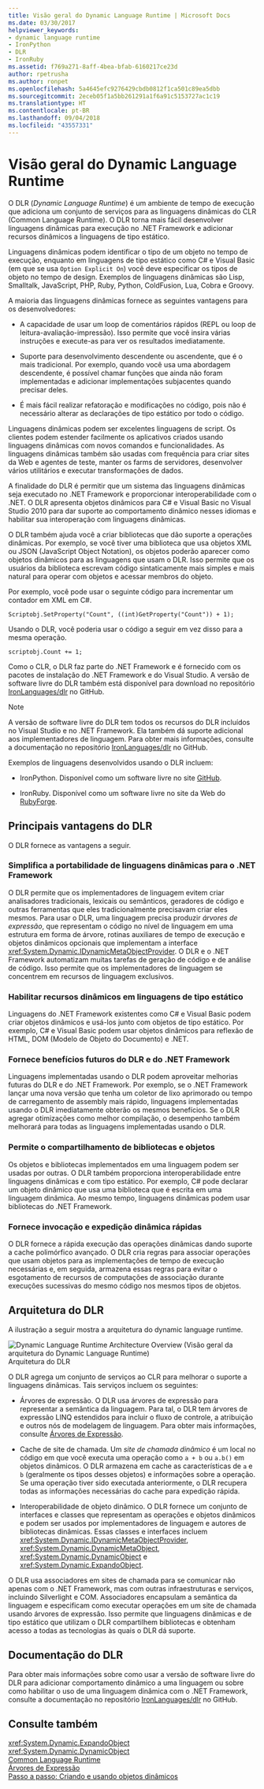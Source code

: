 ```yaml
---
title: Visão geral do Dynamic Language Runtime | Microsoft Docs
ms.date: 03/30/2017
helpviewer_keywords:
- dynamic language runtime
- IronPython
- DLR
- IronRuby
ms.assetid: f769a271-8aff-4bea-bfab-6160217ce23d
author: rpetrusha
ms.author: ronpet
ms.openlocfilehash: 5a4645efc9276429cbdb0812f1ca501c89ea5dbb
ms.sourcegitcommit: 2eceb05f1a5bb261291a1f6a91c5153727ac1c19
ms.translationtype: HT
ms.contentlocale: pt-BR
ms.lasthandoff: 09/04/2018
ms.locfileid: "43557331"
---
```

# <a name="dynamic-language-runtime-overview"></a>Visão geral do Dynamic Language Runtime
O DLR (*Dynamic Language Runtime*) é um ambiente de tempo de execução que adiciona um conjunto de serviços para as linguagens dinâmicas do CLR (Common Language Runtime). O DLR torna mais fácil desenvolver linguagens dinâmicas para execução no .NET Framework e adicionar recursos dinâmicos a linguagens de tipo estático.  
  
 Linguagens dinâmicas podem identificar o tipo de um objeto no tempo de execução, enquanto em linguagens de tipo estático como C# e Visual Basic (em que se usa `Option Explicit On`) você deve especificar os tipos de objeto no tempo de design. Exemplos de linguagens dinâmicas são Lisp, Smalltalk, JavaScript, PHP, Ruby, Python, ColdFusion, Lua, Cobra e Groovy.  
  
 A maioria das linguagens dinâmicas fornece as seguintes vantagens para os desenvolvedores:  
  
-   A capacidade de usar um loop de comentários rápidos (REPL ou loop de leitura-avaliação-impressão). Isso permite que você insira várias instruções e execute-as para ver os resultados imediatamente.  
  
-   Suporte para desenvolvimento descendente ou ascendente, que é o mais tradicional. Por exemplo, quando você usa uma abordagem descendente, é possível chamar funções que ainda não foram implementadas e adicionar implementações subjacentes quando precisar deles.  
  
-   É mais fácil realizar refatoração e modificações no código, pois não é necessário alterar as declarações de tipo estático por todo o código.  
  
 Linguagens dinâmicas podem ser excelentes linguagens de script. Os clientes podem estender facilmente os aplicativos criados usando linguagens dinâmicas com novos comandos e funcionalidades. As linguagens dinâmicas também são usadas com frequência para criar sites da Web e agentes de teste, manter os farms de servidores, desenvolver vários utilitários e executar transformações de dados.  
  
 A finalidade do DLR é permitir que um sistema das linguagens dinâmicas seja executado no .NET Framework e proporcionar interoperabilidade com o .NET. O DLR apresenta objetos dinâmicos para C# e Visual Basic no Visual Studio 2010 para dar suporte ao comportamento dinâmico nesses idiomas e habilitar sua interoperação com linguagens dinâmicas.  
  
 O DLR também ajuda você a criar bibliotecas que dão suporte a operações dinâmicas. Por exemplo, se você tiver uma biblioteca que usa objetos XML ou JSON (JavaScript Object Notation), os objetos poderão aparecer como objetos dinâmicos para as linguagens que usam o DLR. Isso permite que os usuários da biblioteca escrevam código sintaticamente mais simples e mais natural para operar com objetos e acessar membros do objeto.  
  
 Por exemplo, você pode usar o seguinte código para incrementar um contador em XML em C#.  
  
 `Scriptobj.SetProperty("Count", ((int)GetProperty("Count")) + 1);`  
  
 Usando o DLR, você poderia usar o código a seguir em vez disso para a mesma operação.  
  
 `scriptobj.Count += 1;`  
  
 Como o CLR, o DLR faz parte do .NET Framework e é fornecido com os pacotes de instalação do .NET Framework e do Visual Studio. A versão de software livre do DLR também está disponível para download no repositório [IronLanguages/dlr](https://github.com/IronLanguages/dlr) no GitHub.  
  
> [!NOTE]
>  A versão de software livre do DLR tem todos os recursos do DLR incluídos no Visual Studio e no .NET Framework. Ela também dá suporte adicional aos implementadores de linguagem. Para obter mais informações, consulte a documentação no repositório [IronLanguages/dlr](https://github.com/IronLanguages/dlr) no GitHub. 
  
 Exemplos de linguagens desenvolvidos usando o DLR incluem:  
  
-   IronPython. Disponível como um software livre no site [GitHub](https://github.com/IronLanguages/ironpython2).  
  
-   IronRuby. Disponível como um software livre no site da Web do [RubyForge](https://go.microsoft.com/fwlink/?LinkId=141044).  
  
## <a name="primary-dlr-advantages"></a>Principais vantagens do DLR  
 O DLR fornece as vantagens a seguir.  
  
### <a name="simplifies-porting-dynamic-languages-to-the-net-framework"></a>Simplifica a portabilidade de linguagens dinâmicas para o .NET Framework  
 O DLR permite que os implementadores de linguagem evitem criar analisadores tradicionais, lexicais ou semânticos, geradores de código e outras ferramentas que eles tradicionalmente precisavam criar eles mesmos. Para usar o DLR, uma linguagem precisa produzir *árvores de expressão*, que representam o código no nível de linguagem em uma estrutura em forma de árvore, rotinas auxiliares de tempo de execução e objetos dinâmicos opcionais que implementam a interface <xref:System.Dynamic.IDynamicMetaObjectProvider>. O DLR e o .NET Framework automatizam muitas tarefas de geração de código e de análise de código. Isso permite que os implementadores de linguagem se concentrem em recursos de linguagem exclusivos.  
  
### <a name="enables-dynamic-features-in-statically-typed-languages"></a>Habilitar recursos dinâmicos em linguagens de tipo estático  
 Linguagens do .NET Framework existentes como C# e Visual Basic podem criar objetos dinâmicos e usá-los junto com objetos de tipo estático. Por exemplo, C# e Visual Basic podem usar objetos dinâmicos para reflexão de HTML, DOM (Modelo de Objeto do Documento) e .NET.  
  
### <a name="provides-future-benefits-of-the-dlr-and-net-framework"></a>Fornece benefícios futuros do DLR e do .NET Framework  
 Linguagens implementadas usando o DLR podem aproveitar melhorias futuras do DLR e do .NET Framework. Por exemplo, se o .NET Framework lançar uma nova versão que tenha um coletor de lixo aprimorado ou tempo de carregamento de assembly mais rápido, linguagens implementadas usando o DLR imediatamente obterão os mesmos benefícios. Se o DLR agregar otimizações como melhor compilação, o desempenho também melhorará para todas as linguagens implementadas usando o DLR.  
  
### <a name="enables-sharing-of-libraries-and-objects"></a>Permite o compartilhamento de bibliotecas e objetos  
 Os objetos e bibliotecas implementados em uma linguagem podem ser usadas por outras. O DLR também proporciona interoperabilidade entre linguagens dinâmicas e com tipo estático. Por exemplo, C# pode declarar um objeto dinâmico que usa uma biblioteca que é escrita em uma linguagem dinâmica. Ao mesmo tempo, linguagens dinâmicas podem usar bibliotecas do .NET Framework.  
  
### <a name="provides-fast-dynamic-dispatch-and-invocation"></a>Fornece invocação e expedição dinâmica rápidas  
 O DLR fornece a rápida execução das operações dinâmicas dando suporte a cache polimórfico avançado. O DLR cria regras para associar operações que usam objetos para as implementações de tempo de execução necessárias e, em seguida, armazena essas regras para evitar o esgotamento de recursos de computações de associação durante execuções sucessivas do mesmo código nos mesmos tipos de objetos.  
  
## <a name="dlr-architecture"></a>Arquitetura do DLR  
 A ilustração a seguir mostra a arquitetura do dynamic language runtime.  
  
 ![Dynamic Language Runtime Architecture Overview (Visão geral da arquitetura do Dynamic Language Runtime)](../../../docs/framework/reflection-and-codedom/media/dlr-archoverview.png "DLR_ArchOverview")  
Arquitetura do DLR  
  
 O DLR agrega um conjunto de serviços ao CLR para melhorar o suporte a linguagens dinâmicas. Tais serviços incluem os seguintes:  
  
-   Árvores de expressão. O DLR usa árvores de expressão para representar a semântica da linguagem. Para tal, o DLR tem árvores de expressão LINQ estendidos para incluir o fluxo de controle, a atribuição e outros nós de modelagem de linguagem. Para obter mais informações, consulte [Árvores de Expressão](https://msdn.microsoft.com/library/fb1d3ed8-d5b0-4211-a71f-dd271529294b).  
  
-   Cache de site de chamada. Um *site de chamada dinâmico* é um local no código em que você executa uma operação como `a + b` ou `a.b()` em objetos dinâmicos. O DLR armazena em cache as características de `a` e `b` (geralmente os tipos desses objetos) e informações sobre a operação. Se uma operação tiver sido executada anteriormente, o DLR recupera todas as informações necessárias do cache para expedição rápida.  
  
-   Interoperabilidade de objeto dinâmico. O DLR fornece um conjunto de interfaces e classes que representam as operações e objetos dinâmicos e podem ser usados por implementadores de linguagem e autores de bibliotecas dinâmicas. Essas classes e interfaces incluem <xref:System.Dynamic.IDynamicMetaObjectProvider>, <xref:System.Dynamic.DynamicMetaObject>, <xref:System.Dynamic.DynamicObject> e <xref:System.Dynamic.ExpandoObject>.  
  
 O DLR usa associadores em sites de chamada para se comunicar não apenas com o .NET Framework, mas com outras infraestruturas e serviços, incluindo Silverlight e COM. Associadores encapsulam a semântica da linguagem e especificam como executar operações em um site de chamada usando árvores de expressão. Isso permite que linguagens dinâmicas e de tipo estático que utilizam o DLR compartilhem bibliotecas e obtenham acesso a todas as tecnologias às quais o DLR dá suporte.  
  
## <a name="dlr-documentation"></a>Documentação do DLR  
 Para obter mais informações sobre como usar a versão de software livre do DLR para adicionar comportamento dinâmico a uma linguagem ou sobre como habilitar o uso de uma linguagem dinâmica com o .NET Framework, consulte a documentação no repositório [IronLanguages/dlr](https://github.com/IronLanguages/dlr/tree/master/Docs) no GitHub.  
  
## <a name="see-also"></a>Consulte também  
 <xref:System.Dynamic.ExpandoObject>  
 <xref:System.Dynamic.DynamicObject>  
 [Common Language Runtime](../../../docs/standard/clr.md)  
 [Árvores de Expressão](https://msdn.microsoft.com/library/fb1d3ed8-d5b0-4211-a71f-dd271529294b)  
 [Passo a passo: Criando e usando objetos dinâmicos](~/docs/csharp/programming-guide/types/walkthrough-creating-and-using-dynamic-objects.md)
